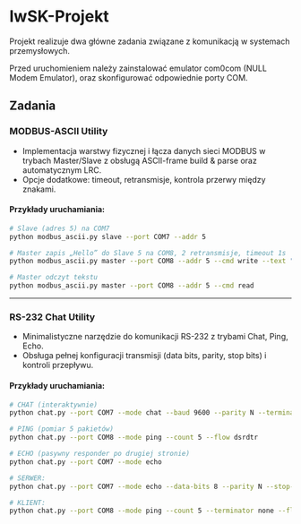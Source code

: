 # IwSK-Projekt

Projekt realizuje dwa główne zadania związane z komunikacją w systemach przemysłowych.

Przed uruchomieniem należy zainstalować emulator com0com (NULL Modem Emulator), oraz skonfigurować odpowiednie porty COM.

## Zadania

### MODBUS-ASCII Utility
- Implementacja warstwy fizycznej i łącza danych sieci MODBUS w trybach Master/Slave z obsługą ASCII-frame build & parse oraz automatycznym LRC.
- Opcje dodatkowe: timeout, retransmisje, kontrola przerwy między znakami.
  
#### Przykłady uruchamiania:
```bash
# Slave (adres 5) na COM7
python modbus_ascii.py slave --port COM7 --addr 5

# Master zapis „Hello” do Slave 5 na COM8, 2 retransmisje, timeout 1s
python modbus_ascii.py master --port COM8 --addr 5 --cmd write --text "Hello IWSK" --timeout 1.0 --retries 2

# Master odczyt tekstu
python modbus_ascii.py master --port COM8 --addr 5 --cmd read
```

---

### RS-232 Chat Utility
- Minimalistyczne narzędzie do komunikacji RS-232 z trybami Chat, Ping, Echo.
- Obsługa pełnej konfiguracji transmisji (data bits, parity, stop bits) i kontroli przepływu.

#### Przykłady uruchamiania:
```bash
# CHAT (interaktywnie)
python chat.py --port COM7 --mode chat --baud 9600 --parity N --terminator crlf

# PING (pomiar 5 pakietów)
python chat.py --port COM8 --mode ping --count 5 --flow dsrdtr

# ECHO (pasywny responder po drugiej stronie)
python chat.py --port COM7 --mode echo

# SERWER:
python chat.py --port COM7 --mode echo --data-bits 8 --parity N --stop-bits 1 --flow dsrdtr

# KLIENT:
python chat.py --port COM8 --mode ping --count 5 --terminator none --flow dsrdtr
```
